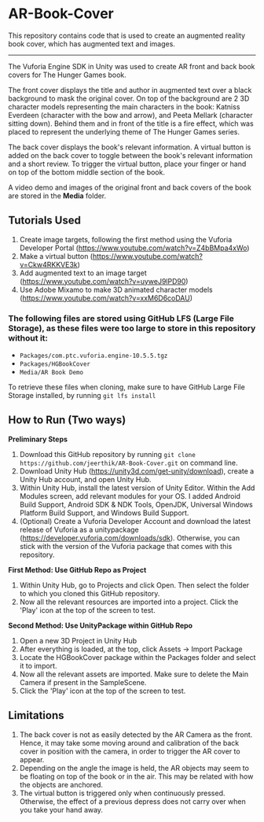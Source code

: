 # AR-Book-Cover
This repository contains code that is used to create an augmented reality book cover, which has augmented text and images.
***

The Vuforia Engine SDK in Unity was used to create AR front and back book covers for The Hunger Games book. 

The front cover displays the title and author in augmented text over a black background to mask the original cover. On top of the background are 2 3D character models representing the main characters in the book: Katniss Everdeen (character with the bow and arrow), and Peeta Mellark (character sitting down). Behind them and in front of the title is a fire effect, which was placed to represent the underlying theme of The Hunger Games series.

The back cover displays the book's relevant information. A virtual button is added on the back cover to toggle between the book's relevant information and a short review. To trigger the virtual button, place your finger or hand on top of the bottom middle section of the book.

A video demo and images of the original front and back covers of the book are stored in the **Media** folder.

## Tutorials Used
1. Create image targets, following the first method using the Vuforia Developer Portal (https://www.youtube.com/watch?v=Z4bBMpa4xWo)
2. Make a virtual button (https://www.youtube.com/watch?v=Ckw4RKKVE3k)
3. Add augmented text to an image target (https://www.youtube.com/watch?v=uyweJ9lPD90)
4. Use Adobe Mixamo to make 3D animated character models (https://www.youtube.com/watch?v=xxM6D6coDAU)

### The following files are stored using GitHub LFS (Large File Storage), as these files were too large to store in this repository without it:
- `Packages/com.ptc.vuforia.engine-10.5.5.tgz`
- `Packages/HGBookCover`
- `Media/AR Book Demo`

To retrieve these files when cloning, make sure to have GitHub Large File Storage installed, by running `git lfs install`

## How to Run (Two ways)
**Preliminary Steps**
1. Download this GitHub repository by running `git clone https://github.com/jeerthik/AR-Book-Cover.git` on command line.
2. Download Unity Hub (https://unity3d.com/get-unity/download), create a Unity Hub account, and open Unity Hub.
3. Within Unity Hub, install the latest version of Unity Editor. Within the Add Modules screen, add relevant modules for your OS. I added Android Build Support, Android SDK & NDK Tools, OpenJDK, Universal Windows Platform Build Support, and Windows Build Support.
4. (Optional) Create a Vuforia Developer Account and download the latest release of Vuforia as a unitypackage (https://developer.vuforia.com/downloads/sdk). Otherwise, you can stick with the version of the Vuforia package that comes with this repository.

**First Method: Use GitHub Repo as Project**
1. Within Unity Hub, go to Projects and click Open. Then select the folder to which you cloned this GitHub repository.
2. Now all the relevant resources are imported into a project. Click the 'Play' icon at the top of the screen to test.

**Second Method: Use UnityPackage within GitHub Repo**
1. Open a new 3D Project in Unity Hub
2. After everything is loaded, at the top, click Assets -> Import Package
3. Locate the HGBookCover package within the Packages folder and select it to import.
4. Now all the relevant assets are imported. Make sure to delete the Main Camera if present in the SampleScene.
5. Click the 'Play' icon at the top of the screen to test.

## Limitations
1. The back cover is not as easily detected by the AR Camera as the front. Hence, it may take some moving around and calibration of the back cover in position with the camera, in order to trigger the AR cover to appear. 
2. Depending on the angle the image is held, the AR objects may seem to be floating on top of the book or in the air. This may be related with how the objects are anchored.
3. The virtual button is triggered only when continuously pressed. Otherwise, the effect of a previous depress does not carry over when you take your hand away.
